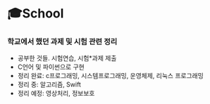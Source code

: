 # 🎓School
### 학교에서 했던 과제 및 시험 관련 정리
* 공부한 것들. 시험연습, 시험*과제 제출
* C언어 및 파이썬으로 구현
* 정리 완료: c프로그래밍, 시스템프로그래밍, 운영체제, 리눅스 프로그래밍
* 정리 중: 알고리즘, Swift
* 정리 예정: 영상처리, 정보보호
